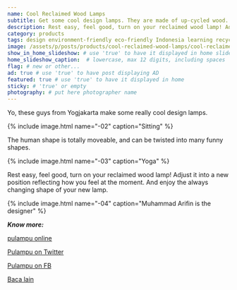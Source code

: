 ```yaml
---
name: Cool Reclaimed Wood Lamps
subtitle: Get some cool design lamps. They are made of up-cycled wood. Old timber turned into great furniture pieces.
description: Rest easy, feel good, turn on your reclaimed wood lamp! Adjust it into a new position reflecting how you feel at the moment.
category: products
tags: design environment-friendly eco-friendly Indonesia learning recycle save-trees sustainable-construction up-cycle wood
image: /assets/p/posts/products/cool-reclaimed-wood-lamps/cool-reclaimed-wood-lamps.jpg
show_in_home_slideshow: # use 'true' to have it displayed in home slideshow
home_slideshow_caption:  # lowercase, max 12 digits, including spaces
flag: # new or other...
ad: true # use 'true' to have post displaying AD
featured: true # use 'true' to have it displayed in home
sticky: # 'true' or empty
photography: # put here photographer name
---
```


Yo, these guys from Yogjakarta make some really cool design lamps.

{% include image.html name="-02" caption="Sitting" %}

The human shape is totally moveable, and can be twisted into many funny shapes.

{% include image.html name="-03" caption="Yoga" %}

Rest easy, feel good, turn on your reclaimed wood lamp! Adjust it into a new position reflecting how you feel at the moment. And enjoy the always changing shape of your new lamp.

{% include image.html name="-04" caption="Muhammad Arifin is the designer" %}


**_Know more:_**

[pulampu online](https://pulampu.yukbisnis.com/)

[Pulampu on Twitter](https://twitter.com/pulampu)

[Pulampu on FB](https://www.facebook.com/pulampuindonesia/)

[Baca lain](http://pojokpitu.com/baca.php?idurut=42299)
